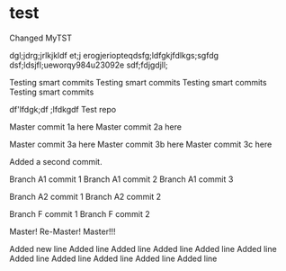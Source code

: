 # test

Changed MyTST

dgl;jdrg;jrlkjkldf et;j erogjeriopteqdsfg;ldfgkjfdlkgs;sgfdg
dsf;ldsjfl;ueworqy984u23092e
sdf;fdjgdjll;

Testing smart commits
Testing smart commits
Testing smart commits
Testing smart commits


df'lfdgk;df
;lfdkgdf
Test repo

Master commit 1a here
Master commit 2a here

Master commit 3a here
Master commit 3b here
Master commit 3c here

Added a second commit.

Branch A1 commit 1
Branch A1 commit 2
Branch A1 commit 3

Branch A2 commit 1
Branch A2 commit 2

Branch F commit 1
Branch F commit 2

Master!
Re-Master!
Master!!!

Added new line
Added line 
Added line 
Added line 
Added line 
Added line 
Added line 
Added line 
Added line 
Added line 
Added line 
